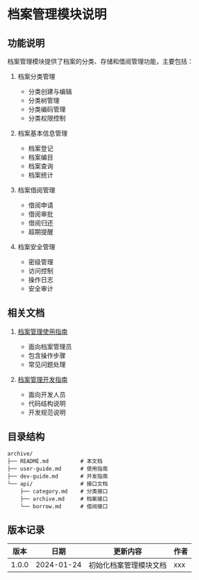 # 档案管理模块说明

## 功能说明

档案管理模块提供了档案的分类、存储和借阅管理功能，主要包括：

1. 档案分类管理
   - 分类创建与编辑
   - 分类树管理
   - 分类编码管理
   - 分类权限控制

2. 档案基本信息管理
   - 档案登记
   - 档案编目
   - 档案查询
   - 档案统计

3. 档案借阅管理
   - 借阅申请
   - 借阅审批
   - 借阅归还
   - 超期提醒

4. 档案安全管理
   - 密级管理
   - 访问控制
   - 操作日志
   - 安全审计

## 相关文档

1. [档案管理使用指南](user-guide.md)
   - 面向档案管理员
   - 包含操作步骤
   - 常见问题处理

2. [档案管理开发指南](dev-guide.md)
   - 面向开发人员
   - 代码结构说明
   - 开发规范说明

## 目录结构

```plaintext
archive/
├── README.md          # 本文档
├── user-guide.md      # 使用指南
├── dev-guide.md       # 开发指南
└── api/               # 接口文档
    ├── category.md    # 分类接口
    ├── archive.md     # 档案接口
    └── borrow.md      # 借阅接口
```

## 版本记录

| 版本 | 日期 | 更新内容 | 作者 |
|------|------|----------|------|
| 1.0.0 | 2024-01-24 | 初始化档案管理模块文档 | xxx | 